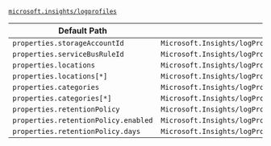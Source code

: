 [`microsoft.insights/logprofiles`](https://docs.microsoft.com/en-us/azure/templates/microsoft.insights/logprofiles)

| Default Path | Alias |
|---|---|
| `properties.storageAccountId` | `Microsoft.Insights/logProfiles/storageAccountId` |
| `properties.serviceBusRuleId` | `Microsoft.Insights/logProfiles/serviceBusRuleId` |
| `properties.locations` | `Microsoft.Insights/logProfiles/locations` |
| `properties.locations[*]` | `Microsoft.Insights/logProfiles/locations[*]` |
| `properties.categories` | `Microsoft.Insights/logProfiles/categories` |
| `properties.categories[*]` | `Microsoft.Insights/logProfiles/categories[*]` |
| `properties.retentionPolicy` | `Microsoft.Insights/logProfiles/retentionPolicy` |
| `properties.retentionPolicy.enabled` | `Microsoft.Insights/logProfiles/retentionPolicy.enabled` |
| `properties.retentionPolicy.days` | `Microsoft.Insights/logProfiles/retentionPolicy.days` |

